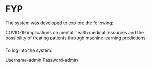 # FYP

The system was developed to explore the following:

COVID-19 implications on mental health medical resources and the possibility of treating patients through machine learning predictions.

###

To log into the system: 

Username-admin
Password-admin

###
